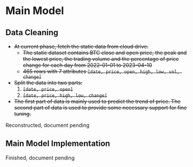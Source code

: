 # Main Model

## Data Cleaning

- ~~At current phase, fetch the static data from cloud drive.~~
  - ~~The static dataset contains BTC close and open price, the peak and the lowest price, the trading volume and the percentage of price change for each day from 2022-01-01 to 2023-04-10~~
  - ~~465 rows with 7 attributes `[date, price, open, high, low, vol, change]`~~
- ~~Split the data into two parts:~~
  1. ~~`[date, price, open]`~~
  2. ~~`[date, price, high, low, change]`~~
- ~~The first part of data is mainly used to predict the trend of price. The second part of data is used to provide some necessary support for fine tuning.~~

Reconstructed, document pending

## Main Model Implementation

Finished, document pending
